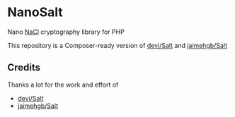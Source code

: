 # NanoSalt

Nano [NaCl](http://nacl.cr.yp.to/) cryptography library for PHP

This repository is a Composer-ready version of [devi/Salt](https://github.com/devi/Salt) and [jaimehgb/Salt](https://github.com/jaimehgb/Salt)

## Credits

Thanks a lot for the work and effort of

- [devi/Salt](https://github.com/devi/Salt)
- [jaimehgb/Salt](https://github.com/jaimehgb/Salt)